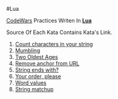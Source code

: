 #Lua

[CodeWars](https://www.codewars.com) Practices Writen In <b>[Lua](https://www.lua.org)</b>

Source Of Each Kata Contains Kata's Link.

1. [Count characters in your string](https://github.com/MrAliSalehi/Codewars-Practices/blob/main/Lua/Kata/Kata-1.lua)
2. [Mumbling](https://github.com/MrAliSalehi/Codewars-Practices/blob/master/Kata/Kata-2.lua)
3. [Two Oldest Ages](https://github.com/MrAliSalehi/Codewars-Practices/blob/master/Kata/Kata-3.lua)
4. [Remove anchor from URL](https://github.com/MrAliSalehi/Codewars-Practices/blob/master/Kata/Kata-4.lua)
5. [String ends with?](https://github.com/MrAliSalehi/Codewars-Practices/blob/master/Kata/Kata-5.lua)
6. [Your order, please](https://github.com/MrAliSalehi/Codewars-Practices/blob/master/Kata/Kata-6.lua)
7. [Word values](https://github.com/MrAliSalehi/Codewars-Practices/blob/master/Kata/Kata-7.lua)
8. [String matchup](https://github.com/MrAliSalehi/Codewars-Practices/blob/master/Kata/Kata-7.lua)
